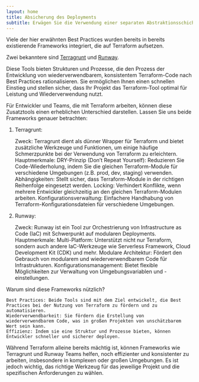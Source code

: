 ```yaml
---
layout: home
title: Absicherung des Deployments
subtitle: Erwägen Sie die Verwendung einer separaten Abstraktionsschicht, um die Wiederverwendung und Abstraktion zu erleichtern.
---
```


Viele der hier erwähnten Best Practices wurden bereits in bereits existierende Frameworks integriert, die auf Terraform aufsetzen.

Zwei bekanntere sind [Terragrunt](https://terragrunt.gruntwork.io/) und [Runway](https://docs.onica.com/projects/runway/en/stable/index.html).

Diese Tools bieten Strukturen und Prozesse, die den Prozess der Entwicklung von wiederverwendbarem, konsistentem Terraform-Code nach Best Practices rationalisieren. Sie ermöglichen Ihnen einen schnellen Einstieg und stellen sicher, dass Ihr Projekt das Terraform-Tool optimal für Leistung und Wiederverwendung nutzt.

Für Entwickler und Teams, die mit Terraform arbeiten, können diese Zusatztools einen erheblichen Unterschied darstellen. Lassen Sie uns beide Frameworks genauer betrachten:

1. Terragrunt:

   Zweck: Terragrunt dient als dünner Wrapper für Terraform und bietet zusätzliche Werkzeuge und Funktionen, um einige häufige Schmerzpunkte bei der Verwendung von Terraform zu erleichtern.
   Hauptmerkmale:
   DRY-Prinzip (Don’t Repeat Yourself): Reduzieren Sie Code-Wiederholung, indem Sie die gleichen Terraform-Module für verschiedene Umgebungen (z.B. prod, dev, staging) verwenden.
   Abhängigkeiten: Stellt sicher, dass Terraform-Module in der richtigen Reihenfolge eingesetzt werden.
   Locking: Verhindert Konflikte, wenn mehrere Entwickler gleichzeitig an den gleichen Terraform-Modulen arbeiten.
   Konfigurationsverwaltung: Einfachere Handhabung von Terraform-Konfigurationsdateien für verschiedene Umgebungen.

2. Runway:

   Zweck: Runway ist ein Tool zur Orchestrierung von Infrastructure as Code (IaC) mit Schwerpunkt auf modularen Deployments.
   Hauptmerkmale:
   Multi-Platform: Unterstützt nicht nur Terraform, sondern auch andere IaC-Werkzeuge wie Serverless Framework, Cloud Development Kit (CDK) und mehr.
   Modulare Architektur: Fördert den Gebrauch von modularem und wiederverwendbarem Code für Infrastrukturen.
   Konfigurationsmanagement: Bietet flexible Möglichkeiten zur Verwaltung von Umgebungsvariablen und -einstellungen.

Warum sind diese Frameworks nützlich?

    Best Practices: Beide Tools sind mit dem Ziel entwickelt, die Best Practices bei der Nutzung von Terraform zu fördern und zu automatisieren.
    Wiederverwendbarkeit: Sie fördern die Erstellung von wiederverwendbarem Code, was in großen Projekten von unschätzbarem Wert sein kann.
    Effizienz: Indem sie eine Struktur und Prozesse bieten, können Entwickler schneller und sicherer deployen.

Während Terraform alleine bereits mächtig ist, können Frameworks wie Terragrunt und Runway Teams helfen, noch effizienter und konsistenter zu arbeiten, insbesondere in komplexen oder großen Umgebungen. Es ist jedoch wichtig, das richtige Werkzeug für das jeweilige Projekt und die spezifischen Anforderungen zu wählen.